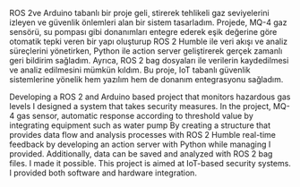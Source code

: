  ROS 2ve Arduino tabanlı bir proje geli¸ stirerek tehlikeli gaz seviyelerini izleyen
 ve güvenlik önlemleri alan bir sistem tasarladım. Projede, MQ-4 gaz sensörü,
 su pompası gibi donanımları entegre ederek eşik değerine göre otomatik tepki
 veren bir yapı oluşturup ROS 2 Humble ile veri akışı ve analiz süreçlerini
 yönetirken, Python ile action server geliştirerek gerçek zamanlı geri bildirim
 sağladım. Ayrıca, ROS 2 bag dosyaları ile verilerin kaydedilmesi ve analiz
 edilmesini mümkün kıldım. Bu proje, IoT tabanlı güvenlik sistemlerine yönelik
 hem yazılım hem de donanım entegrasyonu sağladım.




 Developing a ROS 2 and Arduino based project that monitors hazardous gas levels
 I designed a system that takes security measures. In the project, MQ-4 gas sensor,
 automatic response according to threshold value by integrating equipment such as water pump
 By creating a structure that provides data flow and analysis processes with ROS 2 Humble
 real-time feedback by developing an action server with Python while managing
 I provided. Additionally, data can be saved and analyzed with ROS 2 bag files.
 I made it possible. This project is aimed at IoT-based security systems.
 I provided both software and hardware integration.
